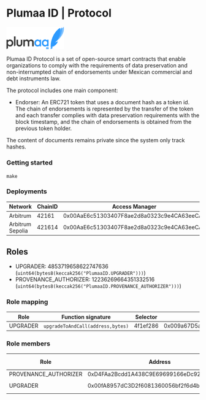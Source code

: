 # Plumaa ID | Protocol

<img src="./images/logo.png" width="150" alt="Plumaa ID">

Plumaa ID Protocol is a set of open-source smart contracts that enable organizations to comply with the requirements of data preservation and non-interrumpted chain of endorsements under Mexican commercial and debt instruments law.

The protocol includes one main component:

- Endorser: An ERC721 token that uses a document hash as a token id. The chain of endorsements is represented by the transfer of the token and each transfer complies with data preservation requirements with the block timestamp, and the chain of endorsements is obtained from the previous token holder.

The content of documents remains private since the system only track hashes.

### Getting started

```
make
```

### Deployments

| Network          | ChainID | Access Manager                             | Endorser Proxy                             |
| ---------------- | ------- | ------------------------------------------ | ------------------------------------------ |
| Arbitrum         | 42161   | 0x00AaE6c51303407F8ae2d8a0323c9e4CA63eeCAa | 0x009a67D5a2D4DA9B87d9AD6d1BCf778bF87958Aa |
| Arbitrum Sepolia | 421614  | 0x00AaE6c51303407F8ae2d8a0323c9e4CA63eeCAa | 0x009a67D5a2D4DA9B87d9AD6d1BCf778bF87958Aa |

## Roles

- UPGRADER: 4853719658622747636 (`uint64(bytes8(keccak256("PlumaaID.UPGRADER")))`)
- PROVENANCE_AUTHORIZER: 12236269664351332516 (`uint64(bytes8(keccak256("PlumaaID.PROVENANCE_AUTHORIZER")))`)

### Role mapping

| Role     | Function signature                | Selector | Target contract                            |
| -------- | --------------------------------- | -------- | ------------------------------------------ |
| UPGRADER | `upgradeToAndCall(address,bytes)` | 4f1ef286 | 0x009a67D5a2D4DA9B87d9AD6d1BCf778bF87958Aa |

### Role members

| Role                  | Address                                    | Execution Delay |
| --------------------- | ------------------------------------------ | --------------- |
| PROVENANCE_AUTHORIZER | 0xD4FAa2Bcdd1A438C9E69699166eDc92E65954ED7 | 0               |
| UPGRADER              | 0x00fA8957dC3D2f6081360056bf2f6d4b5f1a49aa | 259200 (3 days) |
